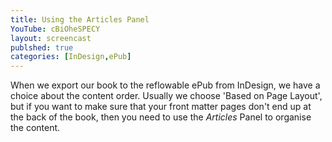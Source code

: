 ```yaml
---
title: Using the Articles Panel
YouTube: cBiOheSPECY
layout: screencast
publshed: true
categories: [InDesign,ePub]
---
```

When we export our book to the reflowable ePub from InDesign, we have a choice about the content order. Usually we choose 'Based on Page Layout', but if you want to make sure that your front matter pages don't end up at the back of the book, then you need to use the _Articles_ Panel to organise the content.
